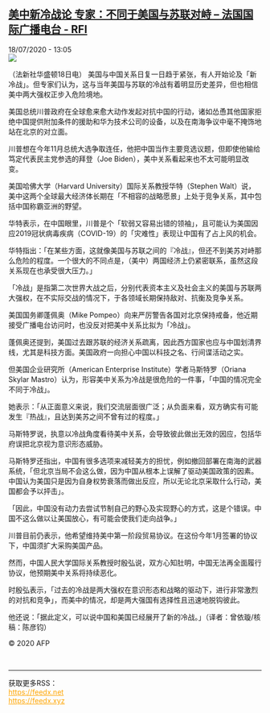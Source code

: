 <!--1595073312000-->
[美中新冷战论 专家：不同于美国与苏联对峙 – 法国国际广播电台 - RFI](http://www.rfi.fr//cn/contenu/20200718-%E7%BE%8E%E4%B8%AD%E6%96%B0%E5%86%B7%E6%88%98%E8%AE%BA-%E4%B8%93%E5%AE%B6%E4%B8%8D%E5%90%8C%E4%BA%8E%E7%BE%8E%E5%9B%BD%E4%B8%8E%E8%8B%8F%E8%81%94%E5%AF%B9%E5%B3%99)
------

<div>18/07/2020 - 13:05</div><img src="https://s.rfi.fr/media/display/a93964ae-c8eb-11ea-bc33-005056a964fe/w:310/p:16x9/int0007b.200718190502.jpg"><div class="t-content__body u-clearfix"><div class="m-interstitial"></div><p>（法新社华盛顿18日电）    美国与中国关系日复一日趋于紧张，有人开始论及「新冷战」。但专家们认为，这与当年美国与苏联的冷战有着明显历史差异，但也相信美中两大强权正步入危险境地。</p><p>    美国总统川普政府在全球愈来愈大动作发起对抗中国的行动，诸如怂恿其他国家拒绝中国提供附加条件的援助和华为技术公司的设备，以及在南海争议中毫不掩饰地站在北京的对立面。</p><p>    川普想在今年11月总统大选争取连任，他把中国当作主要竞选议题，但即使他输给笃定代表民主党参选的拜登（Joe Biden），美中关系看起来也不太可能明显改变。</p><p>    美国哈佛大学（Harvard University）国际关系教授华特（Stephen Walt）说，美中这两个全球最大经济体长期在「不相容的战略愿景」上处于竞争关系，其中包括中国称霸亚洲的野望。</p><p>    华特表示，在中国眼里，川普是个「软弱又容易出错的领袖」，且可能认为美国因应2019冠状病毒疾病（COVID-19）的「灾难性」表现让中国有了占上风的机会。</p><p>    华特指出：「在某些方面，这就像美国与苏联之间的『冷战』，但还不到美苏对峙那么危险的程度。一个很大的不同点是，（美中）两国经济上仍紧密联系，虽然这段关系现在也承受很大压力。」</p><p>    「冷战」是指第二次世界大战之后，分别代表资本主义及社会主义的美国与苏联两大强权，在不实际交战的情况下，于各领域长期保持敌对、抗衡及竞争关系。</p><p>    美国国务卿蓬佩奥（Mike Pompeo）向来严厉警告各国对北京保持戒备，他近期接受广播电台访问时，也没反对把美中关系比拟为「冷战」。</p><p>    蓬佩奥还提到，美国过去跟苏联的经济关系疏离，因此西方国家也应与中国划清界线，尤其是科技方面。美国政府一向担心中国以科技之名、行间谍活动之实。</p><p>    但美国企业研究所（American Enterprise Institute）学者马斯特罗（Oriana Skylar Mastro）认为，形容美中关系为冷战是很危险的一件事，「中国的情况完全不同于冷战」。</p><p>    她表示：「从正面意义来说，我们交流层面很广泛；从负面来看，双方确实有可能发生『热战』，且达到美苏之间不曾有过的程度。」</p><p>    马斯特罗说，执意以冷战角度看待美中关系，会导致彼此做出无效的因应，包括华府误把北京视为意识形态威胁。</p><p>    马斯特罗还指出，中国有很多选项来减轻美方的担忧，例如撤回部署在南海的武器系统，「但北京当局不会这么做，因为中国从根本上误解了驱动美国政策的因素。中国认为美国只是因为自身权势衰落而做出反应，所以无论北京采取什么行动，美国都会予以抨击」。</p><p>    「因此，中国没有动力去尝试节制自己的野心及实现野心的方式，这是个错误。中国不这么做以让美国放心，有可能会使我们走向战争。」</p><p>    川普目前仍表示，他希望维持美中第一阶段贸易协议。在这份今年1月签署的协议下，中国须扩大采购美国产品。</p><p>    然而，中国人民大学国际关系教授时殷弘说，双方心知肚明，中国无法再全面履行协议，他预期美中关系将持续恶化。</p><p>    时殷弘表示，「过去的冷战是两大强权在意识形态和战略的驱动下，进行非常激烈的对抗和竞争」，而美中的情况，却是两大强国有选择性且迅速地脱钩彼此。</p><p>    他还说：「据此定义，可以说中国和美国已经展开了新的冷战。」（译者：曾依璇/核稿：陈彦钧）</p><p></p><p class="t-copyright">© 2020 AFP</p>        </div><br><hr><div>获取更多RSS：<br><a href="https://feedx.net" style="color:orange" target="_blank">https://feedx.net</a> <br><a href="https://feedx.xyz" style="color:orange" target="_blank">https://feedx.xyz</a><br></div>
